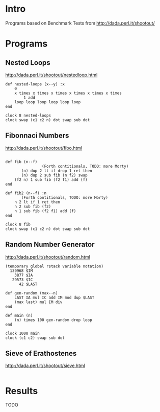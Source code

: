 # Intro

Programs based on Benchmark Tests from http://dada.perl.it/shootout/

# Programs

## Nested Loops

http://dada.perl.it/shootout/nestedloop.html

```
def nested-loops (x--y) :x
    0
    x times x times x times x times x times x times
        1 add
    loop loop loop loop loop loop
end

clock 8 nested-loops
clock swap (c1 c2 n) dot swap sub dot
```


## Fibonnaci Numbers

http://dada.perl.it/shootout/fibo.html

```

def fib (n--f)
                (Forth contitionals, TODO: more Morty)
       (n) dup 2 lt if drop 1 ret then
       (n) dup 2 sub fib (n f2) swap
    (f2 n) 1 sub fib (f2 f1) add (f)
end

def fib2 (n--f) :n
	   (Forth contitionals, TODO: more Morty)
    n 2 lt if 1 ret then
    n 2 sub fib (f2)
    n 1 sub fib (f2 f1) add (f)
end

clock 8 fib 
clock swap (c1 c2 n) dot swap sub dot
```


## Random Number Generator

http://dada.perl.it/shootout/random.html

```
(temporary global rstack variable notation)
  139968 $IM
    3877 $IA
   29573 $IC
      42 $LAST

def gen-random (max--n)
    LAST IA mul IC add IM mod dup $LAST
    (max last) mul IM div
end

def main (n)
    (n) times 100 gen-random drop loop
end

clock 1000 main
clock (c1 c2) swap sub dot
```


## Sieve of Erathostenes

http://dada.perl.it/shootout/sieve.html

```
```


# Results

TODO


